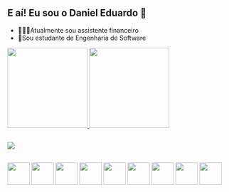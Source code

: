 ## E aí! Eu sou o Daniel Eduardo 👋

- 🧑🏻‍💼Atualmente sou assistente financeiro
- 📘Sou estudante de Engenharia de Software

<div>
  <a href="https://github.com/Danihmn">
  <img height="180em" src="https://github-readme-stats.vercel.app/api?username=Danihmn&show_icons=true&theme=dark">
  <img height="180em" src="https://github-readme-stats.vercel.app/api/top-langs/?username=Danihmn&layout=compact">
</div>

##

<div>
  <a href="http://www.linkedin.com/in/daniel-eduardo-pratta-bezerra-237b98258" target="blank">
    <img src="https://img.shields.io/badge/LinkedIn-0077B5?style=for-the-badge&logo=linkedin&logoColor=white">
  </a>
</div>

##

<div>
  <img height="50em" src="https://cdn.jsdelivr.net/gh/devicons/devicon@latest/icons/csharp/csharp-original.svg" />
  <img height="50em" src="https://cdn.jsdelivr.net/gh/devicons/devicon@latest/icons/javascript/javascript-original.svg" />
  <img height="50em" src="https://cdn.jsdelivr.net/gh/devicons/devicon@latest/icons/html5/html5-original.svg" />
  <img height="50em" src="https://cdn.jsdelivr.net/gh/devicons/devicon@latest/icons/css3/css3-original.svg" />
  <img height="50em" src="https://cdn.jsdelivr.net/gh/devicons/devicon@latest/icons/github/github-original.svg" />
  <img height="50em" src="https://cdn.jsdelivr.net/gh/devicons/devicon@latest/icons/git/git-original.svg" />
  <img height="50em" src="https://cdn.jsdelivr.net/gh/devicons/devicon@latest/icons/vscode/vscode-original.svg" />
  <img height="50em" src="https://cdn.jsdelivr.net/gh/devicons/devicon@latest/icons/dot-net/dot-net-plain.svg" />
  <img height="50em" src="https://cdn.jsdelivr.net/gh/devicons/devicon@latest/icons/windows11/windows11-original.svg" />
</div>
